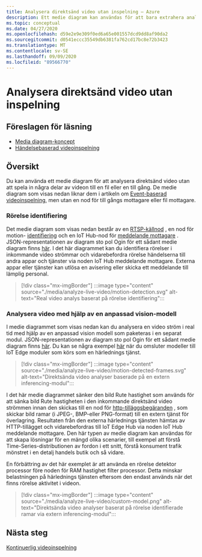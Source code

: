```yaml
---
title: Analysera direktsänd video utan inspelning – Azure
description: Ett medie diagram kan användas för att bara extrahera analyser från direktuppspelad video ström, utan att behöva registrera det på gränsen eller i molnet. Den här artikeln beskriver det här konceptet.
ms.topic: conceptual
ms.date: 04/27/2020
ms.openlocfilehash: d59e2e9e309f0ed6a65e001557dcd9dd8af90da2
ms.sourcegitcommit: d0541eccc35549db6381fa762cd17bc8e72b3423
ms.translationtype: MT
ms.contentlocale: sv-SE
ms.lasthandoff: 09/09/2020
ms.locfileid: "89566770"
---
```

# <a name="analyzing-live-video-without-any-recording"></a>Analysera direktsänd video utan inspelning

## <a name="suggested-pre-reading"></a>Föreslagen för läsning 

* [Media diagram-koncept](media-graph-concept.md)
* [Händelsebaserad videoinspelning](event-based-video-recording-concept.md)

## <a name="overview"></a>Översikt  

Du kan använda ett medie diagram för att analysera direktsänd video utan att spela in några delar av videon till en fil eller en till gång. De medie diagram som visas nedan liknar dem i artikeln om [Event-baserad videoinspelning](event-based-video-recording-concept.md), men utan en nod för till gångs mottagare eller fil mottagare.

### <a name="motion-detection"></a>Rörelse identifiering

Det medie diagram som visas nedan består av en [RTSP-källnod](media-graph-concept.md#rtsp-source) , en nod för motion- [identifiering](media-graph-concept.md#motion-detection-processor) och en IoT Hub-nod för [meddelande mottagare](media-graph-concept.md#iot-hub-message-sink) . JSON-representationen av diagram sto pol Ogin för ett sådant medie diagram finns [här](https://github.com/Azure/live-video-analytics/blob/master/MediaGraph/topologies/motion-detection/topology.json). I det här diagrammet kan du identifiera rörelser i inkommande video strömmar och vidarebefordra rörelse händelserna till andra appar och tjänster via noden IoT Hub meddelande mottagare. Externa appar eller tjänster kan utlösa en avisering eller skicka ett meddelande till lämplig personal.

> [!div class="mx-imgBorder"]
> :::image type="content" source="./media/analyze-live-video/motion-detection.svg" alt-text="Real video analys baserat på rörelse identifiering":::

### <a name="analyzing-video-using-a-custom-vision-model"></a>Analysera video med hjälp av en anpassad vision-modell 

I medie diagrammet som visas nedan kan du analysera en video ström i real tid med hjälp av en anpassad vision modell som paketeras i en separat modul. JSON-representationen av diagram sto pol Ogin för ett sådant medie diagram finns [här](https://github.com/Azure/live-video-analytics/blob/master/MediaGraph/topologies/httpExtension/topology.json). Du kan se några exempel [här](https://github.com/Azure/live-video-analytics/tree/master/utilities/video-analysis) när du omsluter modeller till IoT Edge moduler som körs som en härlednings tjänst.

> [!div class="mx-imgBorder"]
> :::image type="content" source="./media/analyze-live-video/motion-detected-frames.svg" alt-text="Direktsända video analyser baserade på en extern inferencing-modul":::

I det här medie diagrammet sänker den bild Rute hastighet som används för att sänka bild Rute hastigheten i den inkommande direktsänd video strömmen innan den skickas till en nod för [http-tilläggsbegäranden](media-graph-concept.md#http-extension-processor) , som skickar bild ramar (i JPEG-, BMP-eller PNG-format) till en extern tjänst för överlagring. Resultaten från den externa härlednings tjänsten hämtas av HTTP-tillägget och vidarebefordras till IoT Edge Hub via noden IoT Hub meddelande mottagare. Den här typen av medie diagram kan användas för att skapa lösningar för en mängd olika scenarier, till exempel att förstå Time-Series-distributionen av fordon i ett snitt, förstå konsument trafik mönstret i en detalj handels butik och så vidare.

En förbättring av det här exemplet är att använda en rörelse detektor processor före noden för RAM hastighet filter processor. Detta minskar belastningen på härlednings tjänsten eftersom den endast används när det finns rörelse aktivitet i videon.

> [!div class="mx-imgBorder"]
> :::image type="content" source="./media/analyze-live-video/custom-model.png" alt-text="Direktsända video analyser baserat på rörelse identifierade ramar via extern inferencing-modul":::

## <a name="next-steps"></a>Nästa steg

[Kontinuerlig videoinspelning](continuous-video-recording-concept.md)
